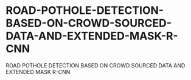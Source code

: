 # ROAD-POTHOLE-DETECTION-BASED-ON-CROWD-SOURCED-DATA-AND-EXTENDED-MASK-R-CNN
ROAD POTHOLE DETECTION BASED ON CROWD SOURCED DATA AND EXTENDED MASK  R-CNN
